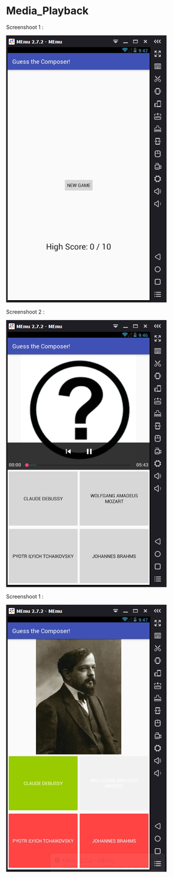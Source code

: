 # Media_Playback

Screenshoot 1 :

![ScreenShoot](https://github.com/ai2025/Media_Playback/blob/master/1.jpg "")


Screenshoot 2 :

![ScreenShoot](https://github.com/ai2025/Media_Playback/blob/master/2.jpg "")


Screenshoot 1 :

![ScreenShoot](https://github.com/ai2025/Media_Playback/blob/master/3.jpg "")
